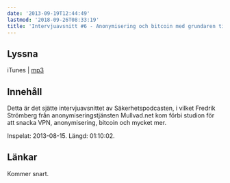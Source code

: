 ```yaml
---
date: '2013-09-19T12:44:49'
lastmod: '2018-09-26T08:33:19'
title: 'Intervjuavsnitt #6 - Anonymisering och bitcoin med grundaren till Mullvad'
---
```

## Lyssna

iTunes \| [mp3](http://traffic.libsyn.com/sakerhetspodcasten/Mullvad_med_intro_mixdown.mp3)

## Innehåll

Detta är det sjätte intervjuavsnittet av Säkerhetspodcasten, i vilket Fredrik Strömberg
från anonymiseringstjänsten Mullvad.net kom förbi studion för att snacka VPN, anonymisering,
bitcoin och mycket mer.

Inspelat: 2013-08-15. Längd: 01:10:02.

## Länkar

Kommer snart.

